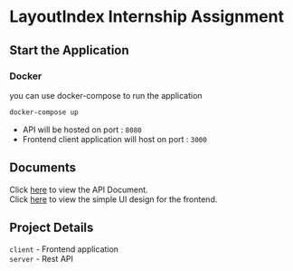 # LayoutIndex Internship Assignment

## Start the Application

### Docker

you can use docker-compose to run the application

```bash
docker-compose up
```

- API will be hosted on port : `8080`
- Frontend client application will host on port : `3000`

## Documents

Click [here](https://documenter.getpostman.com/view/26690466/2s946chEzc) to view the API Document.  
Click [here](https://www.figma.com/file/D0pBprWCJ8yOSlIlOdKEYe/Full-Stack-Developer---Internship-Assignment?type=design&node-id=0%3A1&mode=design&t=FSoKd9Af3Q4ZyTwA-1) to view the simple UI design for the frontend.

## Project Details

```client``` - Frontend application  
```server``` - Rest API
